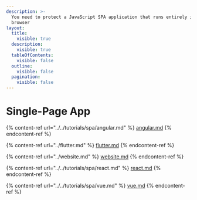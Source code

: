 ```yaml
---
description: >-
  You need to protect a JavaScript SPA application that runs entirely in a
  browser
layout:
  title:
    visible: true
  description:
    visible: true
  tableOfContents:
    visible: false
  outline:
    visible: false
  pagination:
    visible: false
---
```


# Single-Page App

{% content-ref url="../../tutorials/spa/angular.md" %}
[angular.md](../../tutorials/spa/angular.md)
{% endcontent-ref %}

{% content-ref url="../flutter.md" %}
[flutter.md](../flutter.md)
{% endcontent-ref %}

{% content-ref url="../website.md" %}
[website.md](../website.md)
{% endcontent-ref %}

{% content-ref url="../../tutorials/spa/react.md" %}
[react.md](../../tutorials/spa/react.md)
{% endcontent-ref %}

{% content-ref url="../../tutorials/spa/vue.md" %}
[vue.md](../../tutorials/spa/vue.md)
{% endcontent-ref %}
